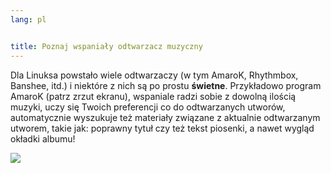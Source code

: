 ```yaml
---
lang: pl


title: Poznaj wspaniały odtwarzacz muzyczny
---
```


Dla Linuksa powstało wiele odtwarzaczy (w tym AmaroK, Rhythmbox, Banshee,
itd.) i niektóre z nich są po prostu <b>świetne</b>. Przykładowo program AmaroK
(patrz zrzut ekranu), wspaniale radzi sobie z dowolną ilością muzyki,
uczy się Twoich preferencji co do odtwarzanych utworów, automatycznie wyszukuje
też materiały związane z aktualnie odtwarzanym utworem, takie jak: poprawny
tytuł czy też tekst piosenki, a nawet wygląd okładki albumu!

<img src="Images/amarok.png" />



